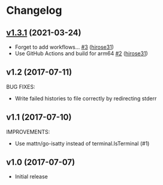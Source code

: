 # Changelog

## [v1.3.1](https://github.com/hirose31/pinger/compare/v1.2...v1.3.1) (2021-03-24)

* Forget to add workflows... [#3](https://github.com/hirose31/pinger/pull/3) ([hirose31](https://github.com/hirose31))
* Use GitHub Actions and build for arm64 [#2](https://github.com/hirose31/pinger/pull/2) ([hirose31](https://github.com/hirose31))

## v1.2 (2017-07-11)

BUG FIXES:

* Write failed histories to file correctly by redirecting stderr

## v1.1 (2017-07-10)

IMPROVEMENTS:

* Use mattn/go-isatty instead of terminal.IsTerminal (#1)

## v1.0 (2017-07-07)

* Initial release

